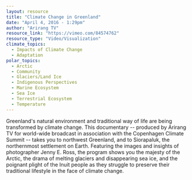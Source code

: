 ```yaml
---
layout: resource
title: "Climate Change in Greenland"
date: "April 4, 2016 - 1:29pm"
author: "Arirang TV"
resource_link: "https://vimeo.com/84574762"
resource_type: "Video/Visualization"
climate_topics:
  - Impacts of Climate Change
  - Adaptation
polar_topics:
  - Arctic
  - Community
  - Glaciers/Land Ice
  - Indigenous Perspectives
  - Marine Ecosystem
  - Sea Ice
  - Terrestrial Ecosystem
  - Temperature
---
```


Greenland's natural environment and traditional way of life are being transformed by climate change. This documentary -- produced by Arirang TV for world-wide broadcast in association with the Copenhagen Climate Summit -- takes you to northwest Greenland, and to Siorapaluk, the northernmost settlement on Earth. Featuring the images and insights of photographer Jenny E. Ross, the program shows you the majesty of the Arctic, the drama of melting glaciers and disappearing sea ice, and the poignant plight of the Inuit people as they struggle to preserve their traditional lifestyle in the face of climate change.